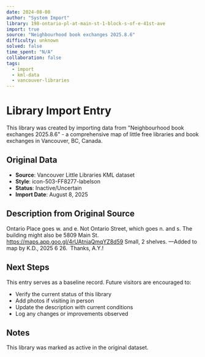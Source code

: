 ```yaml
---
date: 2024-08-08
author: "System Import"
library: 198-ontario-pl-at-main-st-1-block-s-of-e-41st-ave
import: true
source: "Neighbourhood book exchanges 2025.8.6"
difficulty: unknown
solved: false
time_spent: "N/A"
collaboration: false
tags:
  - import
  - kml-data
  - vancouver-libraries
---
```


# Library Import Entry

This library was created by importing data from "Neighbourhood book exchanges 2025.8.6" - a comprehensive map of little free libraries and book exchanges in Vancouver, BC, Canada.

## Original Data

- **Source**: Vancouver Little Libraries KML dataset
- **Style**: icon-503-FF8277-labelson
- **Status**: Inactive/Uncertain
- **Import Date**: August 8, 2025

## Description from Original Source

Ontario Place goes w. and e.
Not Ontario Street, which goes n. and s.
The building might also be 5809 Main St.
https://maps.app.goo.gl/4rUAtnjaQmqYZ8d59
Small, 2 shelves.
—Added to map by K.D., 2025 6 26.  Thanks, A.Y.!



## Next Steps

This entry serves as a baseline record. Future visitors are encouraged to:
- Verify the current status of this library
- Add photos if visiting in person
- Update the description with current conditions
- Log any changes or improvements observed

## Notes

This library was marked as active in the original dataset.

